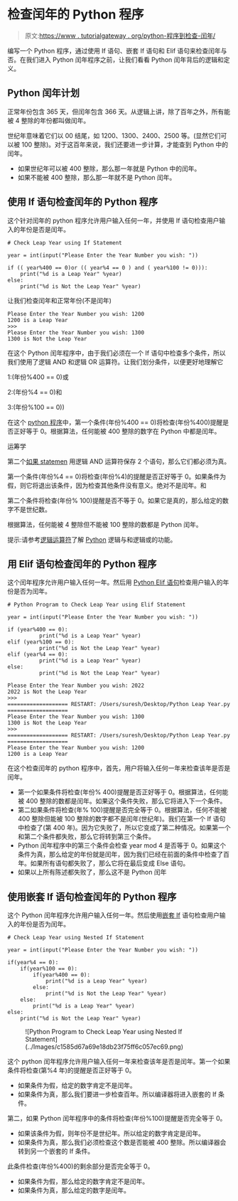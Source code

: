 # 检查闰年的 Python 程序

> 原文:[https://www . tutorialgateway . org/python-程序到检查-闰年/](https://www.tutorialgateway.org/python-program-to-check-leap-year/)

编写一个 Python 程序，通过使用 If 语句、嵌套 If 语句和 Elif 语句来检查闰年与否。在我们进入 Python 闰年程序之前，让我们看看 Python 闰年背后的逻辑和定义。

## Python 闰年计划

正常年份包含 365 天，但闰年包含 366 天。从逻辑上讲，除了百年之外，所有能被 4 整除的年份都叫做闰年。

世纪年意味着它们以 00 结尾，如 1200、1300、2400、2500 等。(显然它们可以被 100 整除)。对于这百年来说，我们还要进一步计算，才能查到 Python 中的闰年。

*   如果世纪年可以被 400 整除，那么那一年就是 Python 中的闰年。
*   如果不能被 400 整除，那么那一年就不是 Python 闰年。

## 使用 If 语句检查闰年的 Python 程序

这个针对闰年的 python 程序允许用户输入任何一年，并使用 If 语句检查用户输入的年份是否是闰年。

```
# Check Leap Year using If Statement

year = int(input("Please Enter the Year Number you wish: "))

if (( year%400 == 0)or (( year%4 == 0 ) and ( year%100 != 0))):
    print("%d is a Leap Year" %year)
else:
    print("%d is Not the Leap Year" %year)
```

让我们检查闰年和正常年份(不是闰年)

```
Please Enter the Year Number you wish: 1200
1200 is a Leap Year
>>> 
Please Enter the Year Number you wish: 1300
1300 is Not the Leap Year
```

在这个 Python 闰年程序中，由于我们必须在一个 If 语句中检查多个条件，所以我们使用了逻辑 AND 和逻辑 OR 运算符。让我们划分条件，以便更好地理解它

1:(年份%400 == 0)或

2:(年份%4 == 0)和

3:(年份%100 == 0))

在这个 [python 程序](https://www.tutorialgateway.org/python-programming-examples/)中，第一个条件(年份%400 == 0)将检查(年份%400)提醒是否正好等于 0。根据算法，任何能被 400 整除的数字在 Python 中都是闰年。

运筹学

第二个[如果 statemen](https://www.tutorialgateway.org/python-if-statement/) 用逻辑 AND 运算符保存 2 个语句，那么它们都必须为真。

第一个条件(年份%4 == 0)将检查(年份%4)的提醒是否正好等于 0。如果条件为假，则它将退出该条件，因为检查其他条件没有意义。绝对不是闰年。和

第二个条件将检查(年份% 100)提醒是否不等于 0。如果它是真的，那么给定的数字不是世纪数。

根据算法，任何能被 4 整除但不能被 100 整除的数都是 Python 闰年。

提示:请参考[逻辑运算符](https://www.tutorialgateway.org/python-logical-operators/)了解 [Python](https://www.tutorialgateway.org/python-tutorial/) 逻辑与和逻辑或的功能。

## 用 Elif 语句检查闰年的 Python 程序

这个闰年程序允许用户输入任何一年。然后用 [Python Elif 语句](https://www.tutorialgateway.org/python-elif-statement/)检查用户输入的年份是否为闰年。

```
# Python Program to Check Leap Year using Elif Statement

year = int(input("Please Enter the Year Number you wish: "))

if (year%400 == 0):
          print("%d is a Leap Year" %year)
elif (year%100 == 0):
          print("%d is Not the Leap Year" %year)
elif (year%4 == 0):
          print("%d is a Leap Year" %year)
else:
          print("%d is Not the Leap Year" %year)
```

```
Please Enter the Year Number you wish: 2022
2022 is Not the Leap Year
>>> 
=================== RESTART: /Users/suresh/Desktop/Python Leap Year.py ===================
Please Enter the Year Number you wish: 1300
1300 is Not the Leap Year
>>> 
=================== RESTART: /Users/suresh/Desktop/Python Leap Year.py ===================
Please Enter the Year Number you wish: 1200
1200 is a Leap Year
```

在这个检查闰年的 python 程序中，首先，用户将输入任何一年来检查该年是否是闰年。

*   第一个如果条件将检查(年份% 400)提醒是否正好等于 0。根据算法，任何能被 400 整除的数都是闰年。如果这个条件失败，那么它将进入下一个条件。
*   第二如果条件将检查(年% 100)提醒是否完全等于 0。根据算法，任何不能被 400 整除但能被 100 整除的数字都不是闰年(世纪年)。我们在第一个 If 语句中检查了(第 400 年)。因为它失败了，所以它变成了第二种情况。如果第一个和第二个条件都失败，那么它将转到第三个条件。
*   Python 闰年程序中的第三个条件会检查 year mod 4 是否等于 0。如果这个条件为真，那么给定的年份就是闰年，因为我们已经在前面的条件中检查了百年。如果所有语句都失败了，那么它将在最后变成 Else 语句。
*   如果以上所有陈述都失败了，那么这不是 Python 闰年

## 使用嵌套 If 语句检查闰年的 Python 程序

这个 Python 闰年程序允许用户输入任何一年。然后使用[嵌套 If](https://www.tutorialgateway.org/python-nested-if/) 语句检查用户输入的年份是否为闰年。

```
# Check Leap Year using Nested If Statement

year = int(input("Please Enter the Year Number you wish: "))

if(year%4 == 0):
    if(year%100 == 0):
        if(year%400 == 0):
            print("%d is a Leap Year" %year)
        else:
            print("%d is Not the Leap Year" %year)
    else:
        print("%d is a Leap Year" %year)
else:
    print("%d is Not the Leap Year" %year)
```

<figure class="wp-block-image">![Python Program to Check Leap Year using Nested If Statement](../Images/c1585d67a69e18db23f75ff6c057ec69.png)</figure>

这个 python 闰年程序允许用户输入任何一年来检查该年是否是闰年。第一个如果条件将检查(第%4 年)的提醒是否正好等于 0。

*   如果条件为假，给定的数字肯定不是闰年。
*   如果条件为真，那么我们要进一步检查百年。所以编译器将进入嵌套的 If 条件。

第二，如果 Python 闰年程序中的条件将检查(年份%100)提醒是否完全等于 0。

*   如果该条件为假，则年份不是世纪年。所以给定的数字肯定是闰年。
*   如果条件为真，那么我们必须检查这个数是否能被 400 整除。所以编译器会转到另一个嵌套的 If 条件。

此条件检查(年份%400)的剩余部分是否完全等于 0。

*   如果条件为假，那么给定的数字肯定不是闰年。
*   如果条件为真，那么给定的数字是闰年。